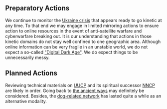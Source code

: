## Preparatory Actions

We continue to monitor the [Ukraine crisis](https://simple.wikipedia.org/wiki/2021%E2%80%932022_Russo-Ukrainian_crisis) that appears ready to go kinetic at any time.  To that end we may engage in limited mirroring actions to ensure action to online resources in the event of anti-satellite warfare and cyberwarfare breaking out.  It is our understanding that actions in those kinetic domains do not stay well confined to one geographic area.  Although online information can be very fragile in an unstable world, we do not expect a so-called ["Digital Dark Age"](https://en.wikipedia.org/wiki/Digital_dark_age).  We do expect things to be unnecessarily messy.

## Planned Actions

Reviewing technical materials on [UUCP](https://en.wikipedia.org/wiki/UUCP) and its spiritual successor [NNCP](http://www.nncpgo.org/) are likely in order.  Going back to [the ancient ways](http://www.bbscorner.com/telnetbbs/telnetoverview.htm) may definitely be considered.  Besides, the [dog-related network](http://www.bbscorner.com/bbsnetworks/fidonet.htm) has lasted quite a while as an alternative modality.
